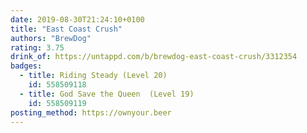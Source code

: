 ```yaml
---
date: 2019-08-30T21:24:10+0100
title: "East Coast Crush"
authors: "BrewDog"
rating: 3.75
drink_of: https://untappd.com/b/brewdog-east-coast-crush/3312354
badges:
  - title: Riding Steady (Level 20)
    id: 558509118
  - title: God Save the Queen  (Level 19)
    id: 558509119
posting_method: https://ownyour.beer
---
```

